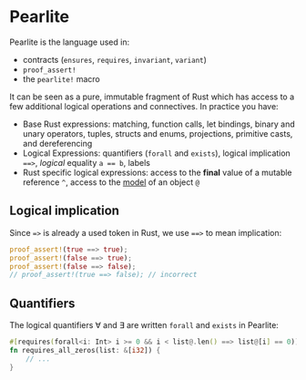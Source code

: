 # Pearlite

Pearlite is the language used in:

- contracts (`ensures`, `requires`, `invariant`, `variant`)
- `proof_assert!`
- the `pearlite!` macro

It can be seen as a pure, immutable fragment of Rust which has access to a few additional logical operations and connectives. In practice you have:

- Base Rust expressions: matching, function calls, let bindings, binary and unary operators, tuples, structs and enums, projections, primitive casts, and dereferencing
- Logical Expressions: quantifiers (`forall` and `exists`), logical implication `==>`, _logical_ equality `a == b`, labels <!-- TODO: explain labels -->
- Rust specific logical expressions: access to the **final** value of a mutable reference `^`, access to the [model](./model.md) of an object `@`

## Logical implication

Since `=>` is already a used token in Rust, we use `==>` to mean implication:

```rust
proof_assert!(true ==> true);
proof_assert!(false ==> true);
proof_assert!(false ==> false);
// proof_assert!(true ==> false); // incorrect
```

## Quantifiers

The logical quantifiers ∀ and ∃ are written `forall` and `exists` in Pearlite:

```rust
#[requires(forall<i: Int> i >= 0 && i < list@.len() ==> list@[i] == 0)]
fn requires_all_zeros(list: &[i32]) {
    // ...
}
```
